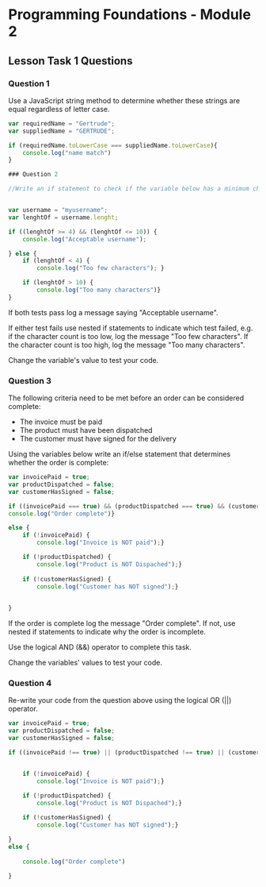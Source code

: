 # Programming Foundations - Module 2

## Lesson Task 1 Questions

### Question 1

Use a JavaScript string method to determine whether these strings are equal regardless of letter case.

```js
var requiredName = "Gertrude";
var suppliedName = "GERTRUDE";

if (requiredName.toLowerCase === suppliedName.toLowerCase){
    console.log("name match")
}

### Question 2

//Write an if statement to check if the variable below has a minimum character count of 4 and a maximum of 10.


var username = "myusername";
var lenghtOf = username.lenght;

if ((lenghtOf >= 4) && (lenghtOf <= 10)) { 
    console.log("Acceptable username");

} else { 
    if (lenghtOf < 4) {
        console.log("Too few characters"); }

    if (lenghtOf > 10) {
        console.log("Too many characters")}
}
```

If both tests pass log a message saying "Acceptable username".

If either test fails use nested if statements to indicate which test failed, e.g. if the character count is too low, log the message "Too few characters". If the character count is too high, log the message "Too many characters".

Change the variable's value to test your code.

### Question 3

The following criteria need to be met before an order can be considered complete:

-   The invoice must be paid
-   The product must have been dispatched
-   The customer must have signed for the delivery

Using the variables below write an if/else statement that determines whether the order is complete:

```js
var invoicePaid = true;
var productDispatched = false;
var customerHasSigned = false;

if ((invoicePaid === true) && (productDispatched === true) && (customerHasSigned === true)) {
console.log("Order complete")}

else {
    if (!invoicePaid) {
        console.log("Invoice is NOT paid");}

    if (!productDispatched) {
        console.log("Product is NOT Dispached");}
        
    if (!customerHasSigned) {
        console.log("Customer has NOT signed");}
            

}
```

If the order is complete log the message "Order complete". If not, use nested if statements to indicate why the order is incomplete.

Use the logical AND (&&) operator to complete this task.

Change the variables' values to test your code.

### Question 4


Re-write your code from the question above using the logical OR (||) operator.

```js
var invoicePaid = true;
var productDispatched = false;
var customerHasSigned = false;

if ((invoicePaid !== true) || (productDispatched !== true) || (customerHasSigned !== true)) {


    if (!invoicePaid) {
        console.log("Invoice is NOT paid");}

    if (!productDispatched) {
        console.log("Product is NOT Dispached");}
        
    if (!customerHasSigned) {
        console.log("Customer has NOT signed");}

}
else {
    
    console.log("Order complete")       

}
